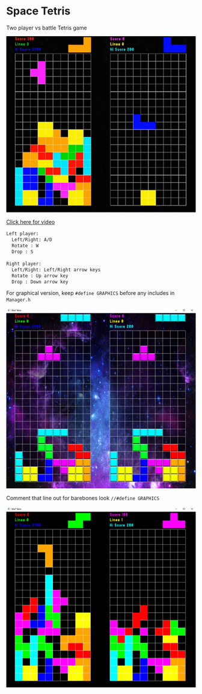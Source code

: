 # Space Tetris
Two player vs battle Tetris game

![Tetris image](img/tetris.gif)



[Click here for video](img/tetris.mp4)

```
Left player:
  Left/Right: A/D
  Rotate : W
  Drop : S

Right player:
  Left/Right: Left/Right arrow keys
  Rotate : Up arrow key
  Drop : Down arrow key

```

For graphical version, keep ```#define GRAPHICS``` before any includes in ```Manager.h```

![Tetris image](img/tetrisG.png)

Comment that line out for barebones look ```//#define GRAPHICS```

![Tetris image2](img/tetris.png)
